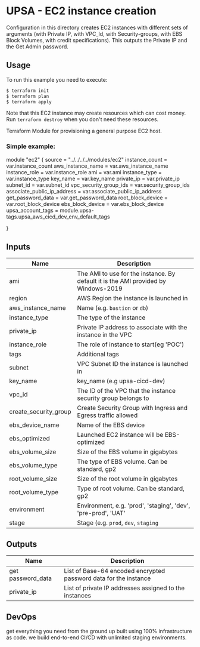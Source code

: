 # UPSA - EC2 instance creation

Configuration in this directory creates EC2 instances with different sets of arguments (with Private IP, with VPC_Id, with Security-groups, with EBS Block Volumes, with credit specifications).
This outputs the Private IP and the Get Admin password.

## Usage

To run this example you need to execute:

```bash
$ terraform init
$ terraform plan
$ terraform apply
```
Note that this EC2 instance may create resources which can cost money. Run `terraform destroy` when you don't need these resources.

Terraform Module for provisioning a general purpose EC2 host.


### Simple example:

module "ec2" {
  source = "../../../../modules/ec2"
  instance_count               = var.instance_count
  aws_instance_name            = var.aws_instance_name
  instance_role                = var.instance_role
  ami                          = var.ami
  instance_type                = var.instance_type
  key_name                     = var.key_name
  private_ip                   = var.private_ip
  subnet_id                    = var.subnet_id
  vpc_security_group_ids       = var.security_group_ids
  associate_public_ip_address  = var.associate_public_ip_address
  get_password_data            = var.get_password_data
  root_block_device            = var.root_block_device
  ebs_block_device             = var.ebs_block_device
  upsa_account_tags            = module.upsa-tags.upsa_aws_cicd_dev_env_default_tags

}



## Inputs

| Name | Description |
|------|-------------|
| ami | The AMI to use for the instance. By default it is the AMI provided by Windows-2019 |
| region | AWS Region the instance is launched in |
| aws_instance_name | Name  (e.g. `bastion` or `db`) | 
| instance_type | The type of the instance | string | 
| private_ip | Private IP address to associate with the instance in the VPC | 
| instance_role|The role of instance to start(eg 'POC')| 
| tags | Additional tags | map(string) | 
| subnet | VPC Subnet ID the instance is launched in |
| key_name | key_name (e.g upsa-cicd-dev) | string | no |
| vpc_id | The ID of the VPC that the instance security group belongs to | 
| create_security_group | Create Security Group with Ingress and Egress traffic allowed | 
| ebs_device_name | Name of the EBS device  | list(string) | 
| ebs_optimized | Launched EC2 instance will be EBS-optimized | 
| ebs_volume_size | Size of the EBS volume in gigabytes | 
| ebs_volume_type | The type of EBS volume. Can be standard, gp2  | 
| root_volume_size | Size of the root volume in gigabytes | number |  
| root_volume_type | Type of root volume. Can be standard, gp2 | 
| environment | Environment, e.g. 'prod', 'staging', 'dev', 'pre-prod', 'UAT' | 
| stage | Stage (e.g. `prod`, `dev`, `staging` | 


## Outputs

| Name | Description |
|------|-------------|
| get password_data | List of Base-64 encoded encrypted password data for the instance |
| private_ip | List of private IP addresses assigned to the instances |


## DevOps 

 get everything you need from the ground up built using 100% infrastructure as code.
 we build end-to-end CI/CD with unlimited staging environments.












